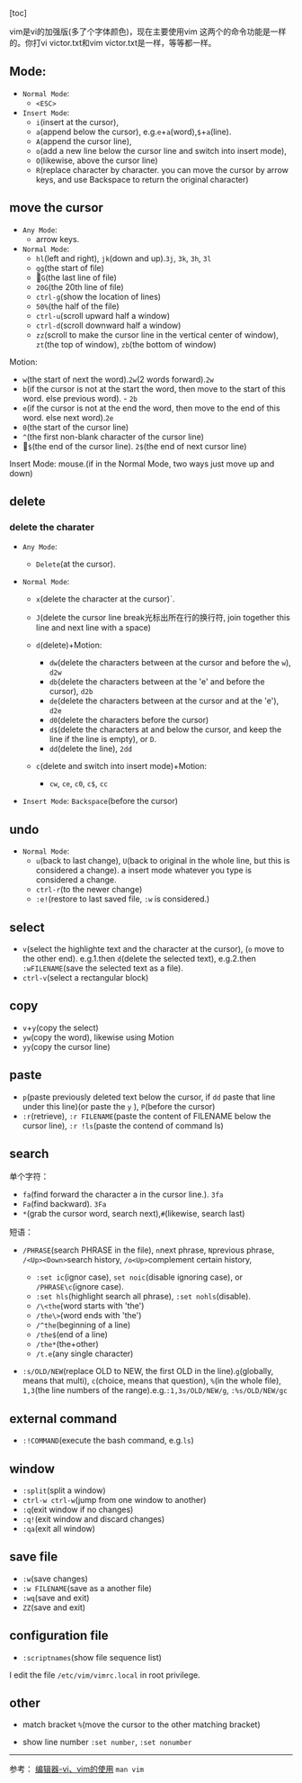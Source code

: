 [toc]

vim是vi的加强版(多了个字体颜色)，现在主要使用vim
这两个的命令功能是一样的。你打vi victor.txt和vim victor.txt是一样，等等都一样。

## Mode:
- `Normal Mode`: 
	- `<ESC>`
- `Insert Mode`: 
	- `i`(insert at the cursor), 
	- `a`(append below the cursor), e.g.`e`+`a`(word),`$`+`a`(line).
	- `A`(append the cursor line), 
	- `o`(add a new line below the cursor line and switch into insert mode), 
	- `O`(likewise,  above the cursor line)
	- `R`(replace character by character. you can move the cursor by arrow keys, and use Backspace to return the original character)

## move the cursor
- `Any Mode`: 
	- arrow keys.
- `Normal Mode`: 
	- `hl`(left and right), `jk`(down and up).`3j`, `3k`, `3h`, `3l`
	- `gg`(the start of file)
	- 🚀`G`(the last line of file)
	- `20G`(the 20th line of file)
	- `ctrl-g`(show the location of lines)
	- `50%`(the half of the file)
	- `ctrl-u`(scroll upward half a window)
	- `ctrl-d`(scroll downward half a window)
	- `zz`(scroll to make the cursor line in the vertical center of window), `zt`(the top of window), `zb`(the bottom of window)

Motion:
- `w`(the start of next the word).`2w`(2 words forward).`2w`
- `b`(if the cursor is not at the start the word, then move to the start of this word. else previous word). - `2b`
- `e`(if the cursor is not at the end the word, then move to the end of this word. else next word).`2e`
- `0`(the start of the cursor line)
- `^`(the first non-blank character of the cursor line)
- 🚀`$`(the end of the cursor line). `2$`(the end of next cursor line)

Insert Mode:  mouse.(if in the Normal Mode, two ways just move up and down)


## delete
### delete the charater
- `Any Mode`: 
	- `Delete`(at the cursor).

- `Normal Mode`: 
	- `x`(delete the character at the cursor)`.
	- `J`(delete the cursor line break光标出所在行的换行符, join together this line and next line with a space)
	- `d`(delete)+Motion:
		- `dw`(delete the characters between at the cursor and before the `w`), `d2w`
		- `db`(delete the characters between at the 'e' and before the cursor), `d2b`
		- `de`(delete the characters between at the cursor and at the 'e'), `d2e`
		- `d0`(delete the characters before the cursor)
		- `d$`(delete the characters at and below the cursor, and keep the line if the line is empty), or `D`.
		- `dd`(delete the line), `2dd`
	
	- `c`(delete and switch into insert mode)+Motion:
		- `cw`, `ce`, `c0`, `c$`, `cc`

- `Insert Mode`: `Backspace`(before the cursor)

## undo
- `Normal Mode`: 
	- `u`(back to last change), `U`(back to original in the whole line, but this is considered a change). a insert mode whatever you type is considered a change.
	- `ctrl-r`(to the newer change)
	- `:e!`(restore to last saved file, `:w` is considered.)

## select
- `v`(select the highlighte text and the character at the cursor), (`o` move to the other end). e.g.1.then `d`(delete the selected text), e.g.2.then `:wFILENAME`(save the selected text as a file).
- `ctrl-v`(select a rectangular block)

## copy
- `v`+`y`(copy the select)
- `yw`(copy the word), likewise using Motion
- `yy`(copy the cursor line)

## paste
- `p`(paste previously deleted text below the cursor, if `dd` paste that line under this line)(or paste the `y` ), `P`(before the cursor)
- `:r`(retrieve), `:r FILENAME`(paste the content of FILENAME below the cursor line), `:r !ls`(paste the contend of command ls)

## search
单个字符：
- `fa`(find forward the character a in the cursor line.). `3fa`
- `Fa`(find backward). `3Fa`
- `*`(grab the cursor word, search next),`#`(likewise, search last)

短语：
- `/PHRASE`(search PHRASE in the file), `n`next phrase, `N`previous phrase, `/<Up><Down>`search history, `/o<Up>`complement certain history,  
	- `:set ic`(ignor case), `set noic`(disable ignoring case), or `/PHRASE\c`(ignore case).
	- `:set hls`(highlight search all phrase), `:set nohls`(disable).
	- `/\<the`(word starts with 'the')
	- `/the\>`(word ends with 'the')
	- `/^the`(beginning of a line)
	- `/the$`(end of a line)
	- `/the*`(the+other)
	- `/t.e`(any single character)


- `:s/OLD/NEW`(replace OLD to NEW, the first OLD in the line).`g`(globally, means that multi), `c`(choice, means that question), `%`(in the whole file), `1,3`(the line numbers of the range).e.g.`:1,3s/OLD/NEW/g`, `:%s/OLD/NEW/gc`


## external command
- `:!COMMAND`(execute the bash command, e.g.`ls`)

## window
- `:split`(split a window)
- `ctrl-w ctrl-w`(jump from one window to another)
- `:q`(exit window if no changes)
- `:q!`(exit window and discard changes)
- `:qa`(exit all window)

## save file
- `:w`(save changes)
- `:w FILENAME`(save as a another file)
- `:wq`(save and exit)
- `ZZ`(save and exit)

## configuration file
- `:scriptnames`(show file sequence list)

I edit the file `/etc/vim/vimrc.local` in root privilege.

## other
- match bracket
`%`(move the cursor to the other matching bracket)

- show line number
`:set number`, `:set nonumber`


---
参考：
[编辑器-vi、vim的使用](https://www.jianshu.com/p/d2e4e377e6c5)
`man vim`
